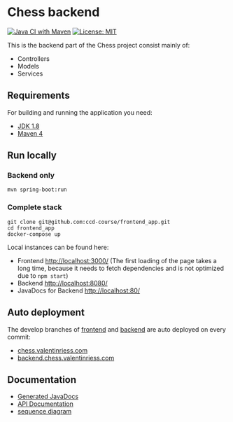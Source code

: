 # Chess backend
[![Java CI with Maven](https://github.com/ccd-course/chess_backend/actions/workflows/maven.yml/badge.svg)](https://github.com/ccd-course/chess_backend/actions/workflows/maven.yml)
[![License: MIT](https://img.shields.io/badge/License-MIT-yellow.svg)](https://opensource.org/licenses/MIT)


This is the backend part of the Chess project consist mainly of:
- Controllers
- Models
- Services

## Requirements

For building and running the application you need:

- [JDK 1.8](http://www.oracle.com/technetwork/java/javase/downloads/jdk8-downloads-2133151.html)
- [Maven 4](https://maven.apache.org)

## Run locally
### Backend only
```
mvn spring-boot:run
```
### Complete stack
```
git clone git@github.com:ccd-course/frontend_app.git
cd frontend_app
docker-compose up
```
Local instances can be found here:
- Frontend [http://localhost:3000/](http://localhost:3000/)
  (The first loading of the page takes a long time, because it needs to fetch dependencies and is not optimized due to `npm start`)
- Backend [http://localhost:8080/](http://localhost:8080/)
- JavaDocs for Backend [http://localhost:80/](http://localhost:80/)

## Auto deployment
The develop branches of [frontend](https://github.com/ccd-course/frontend_app) and [backend](https://github.com/ccd-course/chess_backend) are auto deployed on every commit:
- [chess.valentinriess.com](https://chess.valentinriess.com)
- [backend.chess.valentinriess.com](https://backend.chess.valentinriess.com)

## Documentation
- [Generated JavaDocs](https://ccd-course.github.io/chess_backend/index.html)
- [API Documentation](https://backend.chess.valentinriess.com/docs.html)
- [sequence diagram](https://svgshare.com/i/cky.svg)
